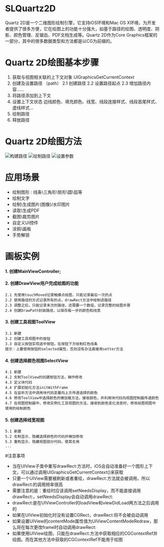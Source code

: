 # SLQuartz2D
Quartz 2D是一个二维图形绘制引擎，它支持iOS环境和Mac OS X环境，为开发者提供了很多方便，它在绘图上的功能十分强大，如基于路径的绘图、透明度、阴影、颜色管理、反锯齿、PDF文档生成等。Quartz 2D作为Core Graphics框架的一部分，其中的很多数据类型和方法都是以CG为前缀的。
# Quartz 2D绘图基本步骤
1. 获取与视图相关联的上下文对象
	UIGraphicsGetCurrentContext
2. 创建及设置路径 （path）
	2.1 创建路径
	2.2 设置路径起点
	2.3 增加路径内容……
3. 将路径添加到上下文 
4. 设置上下文状态 
边线颜色、填充颜色、线宽、线段连接样式、线段首尾样式、虚线样式…
5. 绘制路径
6. 释放路径

# Quartz 2D绘图方法
![构建路径](http://ww4.sinaimg.cn/large/987b958agw1f7jpnk7sq6j20iq0bqgq5.jpg)
![绘制路径](http://ww3.sinaimg.cn/large/987b958agw1f7jpo3y5vrj20it09h0wf.jpg)
![设置参数](http://ww2.sinaimg.cn/large/987b958agw1f7jpolmgx9j20iy072418.jpg)

# 应用场景
- 绘制图形 : 线条\三角形\矩形\圆\弧等
- 绘制文字
- 绘制\生成图片(图像)/水印图片
- 读取\生成PDF
- 截图\裁剪图片
- 自定义UI控件
- 涂鸦\画板
- 手势解锁

# 画板实例
#### 1. 创建MainViewController;
#### 2. 创建DrawView用户完成绘图的功能
	2.1 先使用touchMoved记录触摸点绘图，只能记录最后一次的点
	2.2 使用路径的方式记录所有的点，drawRect方法中绘制该路径
	2.3 调整之后，只能记录末次的路径，还需要一个数组，记录完整的绘图步骤
	2.4 创建DrawPath封装路径，以保存每一步的颜色和线宽

#### 3. 创建工具视图ToolView
	3.1 新建
	3.2 创建工具视图中的按钮
	3.3 自定义按钮实现选中按钮，在按钮下方绘制红色线条
	提示：上要使用按钮的selected属性，否则没有办法直接用setter方法

#### 4. 创建选择颜色视图SelectView
	4.1 新建
	4.2 夊制ToolView的创建按钮方法，稊作修改
	4.3 定义块代码
	4.4 扩展初始化方法initWithFrame
	4.5 在监听方法中调用块代码变量向上方传递选择的颜色
	4.6 修改ToolView中选择颜色的懒加载方法，接收颜色，并利用块代码向视图控制器传递颜色
	4.7 在视图控制器中，修改实例化工具视图的方法，接收到颜色变化消息时，修改绘图视图中使用的绘制颜色
#### 5. 创建选择线宽视图
    5.1 新建
	5.2 夊制显示、隐藏选择颜色的代码并稊加修改
	5.3 重构显示、隐藏视图部分代码，使其夊用
	...


#注意事项
- 当在UIView子类中重写drawRect:方法时，iOS会自动准备好一个图形上下文，可以通过调用UIGraphicsGetCurrentContext()来获取
- 只要一个UIView需要被刷新或者重绘，drawRect:方法就会被调用，所以drawRect:的调用频率很高
- 需要注意的是：重绘时应该调用setNeedsDisplay，而不能直接调用drawRect:，setNeedsDisplay会自动调用drawRect:
- drawRect:是在UIViewController的loadView和viewDidLoad两方法之后调用的
- 如果在UIView初始化时没有设置CGRect，drawRect:将不会被自动调用
- 如果设置UIView的contentMode属性值为UIViewContentModeRedraw，那么将在每次更改frame时自动调用drawRect:
- 如果使用UIView绘图，只能在drawRect:方法中获取相应的CGContextRef并绘图。而在其他方法中获取的CGContextRef不能用于绘图


